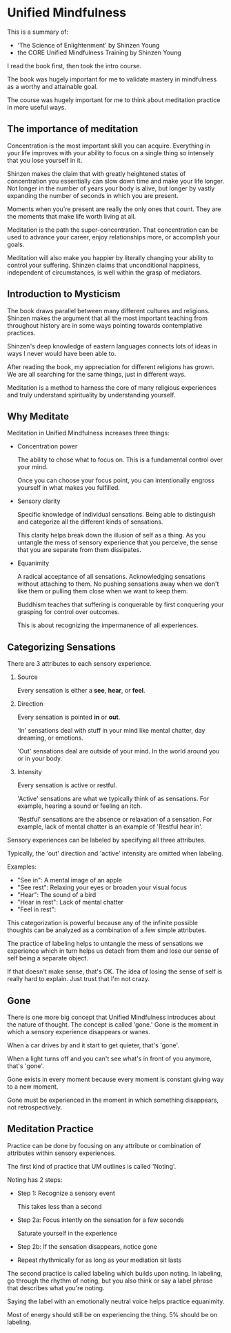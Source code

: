 
# Unified Mindfulness

This is a summary of:

-   'The Science of Enlightenment' by Shinzen Young
-   the CORE Unified Mindfulness Training by Shinzen Young

I read the book first, then took the intro course.

The book was hugely important for me to validate mastery in
mindfulness as a worthy and attainable goal.

The course was hugely important for me to think about meditation
practice in more useful ways.


## The importance of meditation

Concentration is the most important skill you can acquire. Everything
in your life improves with your ability to focus on a single thing so
intensely that you lose yourself in it.

Shinzen makes the claim that with greatly heightened states of
concentration you essentially can slow down time and make your life
longer. Not longer in the number of years your body is alive, but
longer by vastly expanding the number of seconds in which you are
present.

Moments when you're present are really the only ones that count. They
are the moments that make life worth living at all.

Meditation is the path the super-concentration. That concentration can
be used to advance your career, enjoy relationships more, or
accomplish your goals.

Meditation will also make you happier by literally changing your
ability to control your suffering. Shinzen claims that unconditional
happiness, independent of circumstances, is well within the grasp of
mediators.


## Introduction to Mysticism

The book draws parallel between many different cultures and
religions. Shinzen makes the argument that all the most important
teaching from throughout history are in some ways pointing towards
contemplative practices.

Shinzen's deep knowledge of eastern languages connects lots of ideas
in ways I never would have been able to.

After reading the book, my appreciation for different religions has
grown. We are all searching for the same things, just in different ways.

Meditation is a method to harness the core of many religious experiences and truly understand spirituality by understanding yourself.


## Why Meditate

Meditation in Unified Mindfulness increases three things:

-   Concentration power
    
    The ability to chose what to focus on. This is a fundamental control
    over your mind.
    
    Once you can choose your focus point, you can intentionally engross yourself in what makes you fulfilled.

-   Sensory clarity
    
    Specific knowledge of individual sensations. Being able to
    distinguish and categorize all the different kinds of sensations.
    
    This clarity helps break down the illusion of self as a thing. As
    you untangle the mess of sensory experience that you perceive, the
    sense that you are separate from them dissipates.

-   Equanimity
    
    A radical acceptance of all sensations. Acknowledging sensations
    without attaching to them. No pushing sensations away when we don't
    like them or pulling them close when we want to keep them.
    
    Buddhism teaches that suffering is conquerable by first conquering your grasping for control over outcomes.
    
    This is about recognizing the impermanence of all experiences.


## Categorizing Sensations

There are 3 attributes to each sensory experience.

1.  Source
    
    Every sensation is either a **see**, **hear**, or **feel**.

2.  Direction
    
    Every sensation is pointed **in** or **out**.
    
    'In' sensations deal with stuff in your mind like mental chatter,
    day dreaming, or emotions.
    
    'Out' sensations deal are outside of your mind. In the world around
    you or in your body.

3.  Intensity
    
    Every sensation is active or restful.
    
    'Active' sensations are what we typically think of as
    sensations. For example, hearing a sound or feeling an itch.
    
    'Restful' sensations are the absence or relaxation of a
    sensation. For example, lack of mental chatter is an example of
    'Restful hear in'.

Sensory experiences can be labeled by specifying all three
attributes.

Typically, the 'out' direction and 'active' intensity are omitted when labeling.

Examples:

-   "See in": A mental image of an apple
-   "See rest": Relaxing your eyes or broaden your visual focus
-   "Hear": The sound of a bird
-   "Hear in rest": Lack of mental chatter
-   "Feel in rest":

This categorization is powerful because any of the infinite possible
thoughts can be analyzed as a combination of a few simple
attributes.

The practice of labeling helps to untangle the mess of sensations we
experience which in turn helps us detach from them and lose our sense
of self being a separate object.

If that doesn't make sense, that's OK. The idea of losing the sense of
self is really hard to explain. Just trust that I'm not crazy.


## Gone

There is one more big concept that Unified Mindfulness introduces
about the nature of thought. The concept is called 'gone.' Gone is the
moment in which a sensory experience disappears or wanes.

When a car drives by and it start to get quieter, that's 'gone'.

When a light turns off and you can't see what's in front of you
anymore, that's 'gone'.

Gone exists in every moment because every moment is constant giving
way to a new moment.

Gone must be experienced in the moment in which something disappears,
not retrospectively.


## Meditation Practice

Practice can be done by focusing on any attribute or combination of
attributes within sensory experiences.

The first kind of practice that UM outlines is called 'Noting'.

Noting has 2 steps:

-   Step 1: Recognize a sensory event
    
    This takes less than a second

-   Step 2a: Focus intently on the sensation for a few seconds
    
    Saturate yourself in the experience

-   Step 2b: If the sensation disappears, notice gone

-   Repeat rhythmically for as long as your mediation sit lasts

The second practice is called labeling which builds upon noting. In
labeling, go through the rhythm of noting, but you also think or say a
label phrase that describes what you're noting.

Saying the label with an emotionally neutral voice helps practice
equanimity.

Most of energy should still be on experiencing the thing. 5% should be
on labeling.

